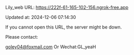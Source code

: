 Lily_web URL: https://222f-61-165-102-156.ngrok-free.app

Updated at: 2024-12-06 07:14:30

If you cannot open this URL, the server might be down.

Please contact: 

goley04@foxmail.com Or Wechat:GL_yeaH